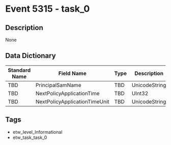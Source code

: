 # Event 5315 - task_0

## Description
None

## Data Dictionary
|Standard Name|Field Name|Type|Description|Sample Value|
|---|---|---|---|---|
|TBD|PrincipalSamName|TBD|UnicodeString|None|None|
|TBD|NextPolicyApplicationTime|TBD|UInt32|None|None|
|TBD|NextPolicyApplicationTimeUnit|TBD|UnicodeString|None|None|

## Tags
* etw_level_Informational
* etw_task_task_0